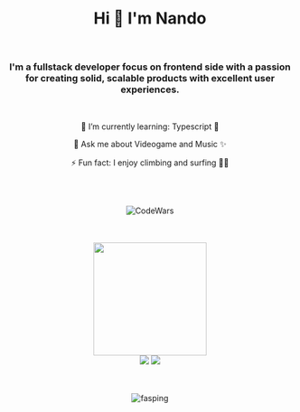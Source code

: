 <h1 align="center">
Hi 👋  I'm Nando 
</h1>

<br>
  
<h3 align="center">I'm a fullstack developer focus on frontend side with a passion for creating solid, scalable products with excellent user experiences.

</h3>
<br>
<p align="center">🌱 I’m currently learning: Typescript 💙</p>
<p align="center"> 💬 Ask me about Videogame and Music ✨</p>
<p align="center"> ⚡ Fun fact: I enjoy climbing and surfing 🏄‍♂️</p>

<br><br> 
  <p align="center"> <img align="center" alt='CodeWars' src='https://www.codewars.com/users/Fasping/badges/large' /></p> 
 <br><br>
 
</div>
  <div align="center">
<img src="https://cdn.dribbble.com/users/260312/screenshots/2553737/media/55d2ee70677214c6817f561d8901ec67.gif" width="200"> 
 <div> 
  <a href = "mailto:nandocasesgarcia@gmail.com"><img src="https://img.shields.io/badge/-Gmail-%23333?style=for-the-badge&logo=gmail&logoColor=white"   target="_blank"></a>
  <a href="https://www.linkedin.com/in/fernandocases94" target="_blank"><img src="https://img.shields.io/badge/-LinkedIn-%230077B5?style=for-the-badge&logo=linkedin&logoColor=white" target="_blank"></a> 
    </div>
    <br><br>
    <p align="center"> <img src="https://komarev.com/ghpvc/?username=fasping&label=Profile%20views&color=0e75b6&style=flat" alt="fasping" /> </p>
